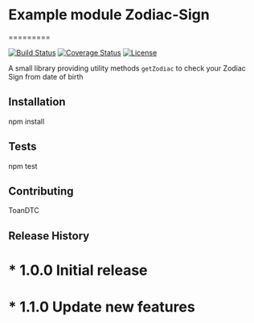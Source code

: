 # Example module Zodiac-Sign

=========

[![Build Status](https://travis-ci.org/uplinkhacker1992/Zodiac-Sign.svg?branch=master)](https://travis-ci.org/uplinkhacker1992/Zodiac-Sign) [![Coverage Status](https://coveralls.io/repos/github/uplinkhacker1992/Zodiac-Sign/badge.svg?branch=master)](https://coveralls.io/github/uplinkhacker1992/Zodiac-Sign?branch=master)
[![License](https://img.shields.io/github/license/uplinkhacker1992/zodiac-sign.svg)](https://github.com/uplinkhacker1992/Zodiac-Sign/blob/master/LICENSE)



A small library providing utility methods `getZodiac` to check your Zodiac Sign from date of birth

## Installation

npm install

## Tests

npm test

## Contributing

ToanDTC

## Release History

# * 1.0.0 Initial release
# * 1.1.0 Update new features
